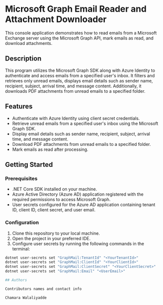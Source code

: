 # Microsoft Graph Email Reader and Attachment Downloader

This console application demonstrates how to read emails from a Microsoft Exchange server using the Microsoft Graph API, mark emails as read, and download attachments.

## Description

This program utilizes the Microsoft Graph SDK along with Azure Identity to authenticate and access emails from a specified user's inbox. It filters and retrieves only unread emails, displays email details such as sender name, recipient, subject, arrival time, and message content. Additionally, it downloads PDF attachments from unread emails to a specified folder.

## Features

- Authenticate with Azure Identity using client secret credentials.
- Retrieve unread emails from a specified user's inbox using the Microsoft Graph SDK.
- Display email details such as sender name, recipient, subject, arrival time, and message content.
- Download PDF attachments from unread emails to a specified folder.
- Mark emails as read after processing.

## Getting Started

### Prerequisites

- .NET Core SDK installed on your machine.
- Azure Active Directory (Azure AD) application registered with the required permissions to access Microsoft Graph.
- User secrets configured for the Azure AD application containing tenant ID, client ID, client secret, and user email.

### Configuration

1. Clone this repository to your local machine.
2. Open the project in your preferred IDE.
3. Configure user secrets by running the following commands in the terminal:

```bash
dotnet user-secrets set "GraphMail:TenantId" "<YourTenantId>"
dotnet user-secrets set "GraphMail:ClientId" "<YourClientId>"
dotnet user-secrets set "GraphMail:ClientSecret" "<YourClientSecret>"
dotnet user-secrets set "GraphMail:Email" "<UserEmail>"

## Authors

Contributors names and contact info

Chamara Walaliyadde  